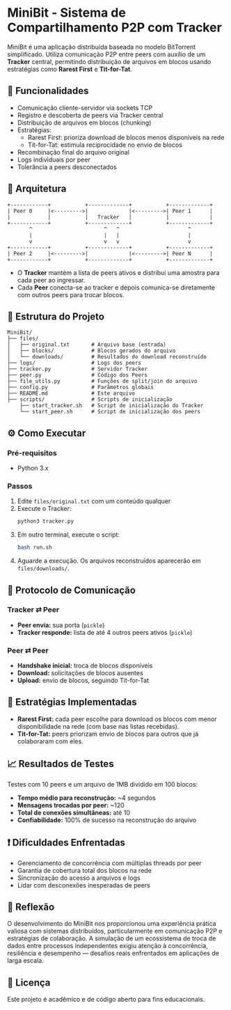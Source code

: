 # MiniBit - Sistema de Compartilhamento P2P com Tracker

MiniBit é uma aplicação distribuída baseada no modelo BitTorrent simplificado. Utiliza comunicação P2P entre peers com auxílio de um **Tracker** central, permitindo distribuição de arquivos em blocos usando estratégias como **Rarest First** e **Tit-for-Tat**.

## 📌 Funcionalidades

- Comunicação cliente-servidor via sockets TCP
- Registro e descoberta de peers via Tracker central
- Distribuição de arquivos em blocos (chunking)
- Estratégias:
  - Rarest First: prioriza download de blocos menos disponíveis na rede
  - Tit-for-Tat: estimula reciprocidade no envio de blocos
- Recombinação final do arquivo original
- Logs individuais por peer
- Tolerância a peers desconectados

## 🧱 Arquitetura

```
+------------+           +-------------+           +-------------+
| Peer 0     |<--------->|             |<--------->| Peer 1      |
|            |           |   Tracker   |           |             |
+------------+           +-------------+           +-------------+
       ^                       ^   ^                      ^
       |                       |   |                      |
       v                       v   v                      v
+------------+           +-------------+           +-------------+
| Peer 2     |<--------->|             |<--------->| Peer N      |
+------------+           +-------------+           +-------------+
```

- O **Tracker** mantém a lista de peers ativos e distribui uma amostra para cada peer ao ingressar.
- Cada **Peer** conecta-se ao tracker e depois comunica-se diretamente com outros peers para trocar blocos.

## 📂 Estrutura do Projeto

```
MiniBit/
├── files/
│   ├── original.txt       # Arquivo base (entrada)
│   ├── blocks/            # Blocos gerados do arquivo
│   └── downloads/         # Resultados do download reconstruído
├── logs/                  # Logs dos peers
├── tracker.py             # Servidor Tracker
├── peer.py                # Código dos Peers
├── file_utils.py          # Funções de split/join do arquivo
├── config.py              # Parâmetros globais
├── README.md              # Este arquivo
├── scripts/               # Scripts de inicialização
    ├── start_tracker.sh   # Script de inicialização do Tracker
    └── start_peer.sh      # Script de inicialização dos peers

```

## ⚙️ Como Executar

### Pré-requisitos

- Python 3.x

### Passos

1. Edite `files/original.txt` com um conteúdo qualquer
2. Execute o Tracker:
   ```bash
   python3 tracker.py
   ```
3. Em outro terminal, execute o script:
   ```bash
   bash run.sh
   ```
4. Aguarde a execução. Os arquivos reconstruídos aparecerão em `files/downloads/`.

## 📡 Protocolo de Comunicação

### Tracker ⇄ Peer
- **Peer envia:** sua porta (`pickle`)
- **Tracker responde:** lista de até 4 outros peers ativos (`pickle`)

### Peer ⇄ Peer
- **Handshake inicial:** troca de blocos disponíveis
- **Download:** solicitações de blocos ausentes
- **Upload:** envio de blocos, seguindo Tit-for-Tat

## 🧠 Estratégias Implementadas

- **Rarest First:** cada peer escolhe para download os blocos com menor disponibilidade na rede (com base nas listas recebidas).
- **Tit-for-Tat:** peers priorizam envio de blocos para outros que já colaboraram com eles.

## 📈 Resultados de Testes

Testes com 10 peers e um arquivo de 1MB dividido em 100 blocos:

- **Tempo médio para reconstrução:** ~4 segundos
- **Mensagens trocadas por peer:** ~120
- **Total de conexões simultâneas:** até 10
- **Confiabilidade:** 100% de sucesso na reconstrução do arquivo

## ❗ Dificuldades Enfrentadas

- Gerenciamento de concorrência com múltiplas threads por peer
- Garantia de cobertura total dos blocos na rede
- Sincronização do acesso a arquivos e logs
- Lidar com desconexões inesperadas de peers

## 💬 Reflexão

O desenvolvimento do MiniBit nos proporcionou uma experiência prática valiosa com sistemas distribuídos, particularmente em comunicação P2P e estratégias de colaboração. A simulação de um ecossistema de troca de dados entre processos independentes exigiu atenção à concorrência, resiliência e desempenho — desafios reais enfrentados em aplicações de larga escala.

## 📜 Licença

Este projeto é acadêmico e de código aberto para fins educacionais.
